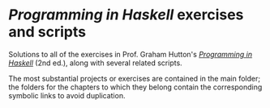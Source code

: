 # _Programming in Haskell_ exercises and scripts 
Solutions to all of the exercises in Prof. Graham Hutton's [_Programming in
Haskell_](https://www.cs.nott.ac.uk/~pszgmh/pih.html) (2nd ed.), along with
several related scripts.

The most substantial projects or exercises are contained in the main folder;
the folders for the chapters to which they belong contain the corresponding
symbolic links to avoid duplication.
